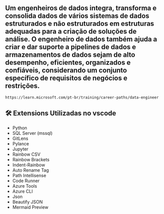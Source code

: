

## Um engenheiros de dados integra, transforma e consolida dados de vários sistemas de dados estruturados e não estruturados em estruturas adequadas para a criação de soluções de análise. O engenheiro de dados também ajuda a criar e dar suporte a pipelines de dados e armazenamentos de dados sejam de alto desempenho, eficientes, organizados e confiáveis, considerando um conjunto específico de requisitos de negócios e restrições.

    https://learn.microsoft.com/pt-br/training/career-paths/data-engineer


## 🛠 **Extensions Utilizadas no vscode**
- Python 
- SQL Server (mssql)
- GitLens
- Pylance 
- Jupyter
- Rainbow CSV 
- Rainbow Brackets
- Indent-Rainbow
- Auto Rename Tag 
- Path Intellisense
- Code Runner
- Azure Tools
- Azure CLI
- Json
- Beautify JSON
- Mermaid Preview
